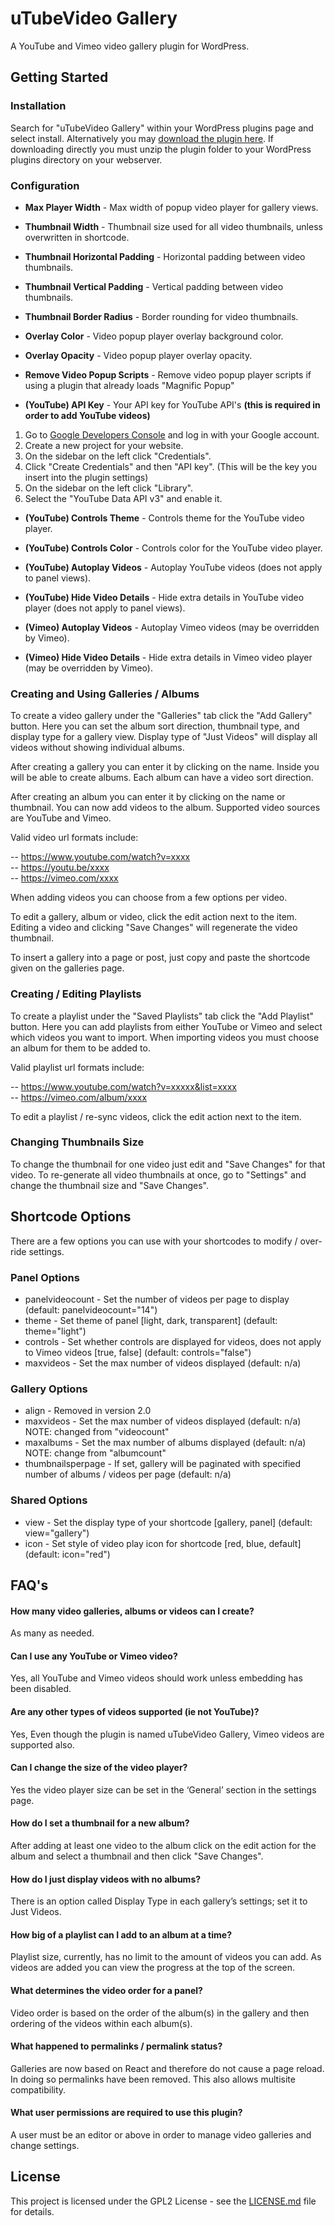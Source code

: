 
# uTubeVideo Gallery

A YouTube and Vimeo video gallery plugin for WordPress.

## Getting Started

### Installation

Search for "uTubeVideo Gallery" within your WordPress plugins page and select install.
Alternatively you may [download the plugin here](https://wordpress.org/plugins/utubevideo-gallery/). If downloading directly you must unzip the plugin folder to your WordPress plugins directory on your webserver.

### Configuration

- **Max Player Width** - Max width of popup video player for gallery views.

- **Thumbnail Width** - Thumbnail size used for all video thumbnails, unless overwritten in shortcode.

- **Thumbnail Horizontal Padding** - Horizontal padding between video thumbnails.

- **Thumbnail Vertical Padding** - Vertical padding between video thumbnails.

- **Thumbnail Border Radius** - Border rounding for video thumbnails.

- **Overlay Color** - Video popup player overlay background color.

- **Overlay Opacity** - Video popup player overlay opacity.

- **Remove Video Popup Scripts** - Remove video popup player scripts if using a plugin that already loads "Magnific Popup"

- **(YouTube) API Key** - Your API key for YouTube API's **(this is required in order to add YouTube videos)**

1. Go to [Google Developers Console](https://console.developers.google.com/) and log in with your Google account.
2. Create a new project for your website.
3. On the sidebar on the left click "Credentials".
4. Click "Create Credentials" and then "API key". (This will be the key you insert into the plugin settings)
5. On the sidebar on the left click "Library".
6. Select the "YouTube Data API v3" and enable it.

- **(YouTube) Controls Theme** - Controls theme for the YouTube video player.

- **(YouTube) Controls Color** - Controls color for the YouTube video player.

- **(YouTube) Autoplay Videos** - Autoplay YouTube videos (does not apply to panel views).

- **(YouTube) Hide Video Details** - Hide extra details in YouTube video player (does not apply to panel views).

- **(Vimeo) Autoplay Videos** - Autoplay Vimeo videos (may be overridden by Vimeo).

- **(Vimeo) Hide Video Details** - Hide extra details in Vimeo video player (may be overridden by Vimeo).

### Creating and Using Galleries / Albums

To create a video gallery under the "Galleries" tab click the "Add Gallery" button. Here you can set the album sort direction, thumbnail type, and display type for a gallery view. Display type of "Just Videos" will display all videos without showing individual albums.

After creating a gallery you can enter it by clicking on the name. Inside you will be able to create albums. Each album can have a video sort direction.

After creating an album you can enter it by clicking on the name or thumbnail. You can now add videos to the album. Supported video sources are YouTube and Vimeo.

Valid video url formats include:

-- https://www.youtube.com/watch?v=xxxx  
-- https://youtu.be/xxxx  
-- https://vimeo.com/xxxx

When adding videos you can choose from a few options per video.

To edit a gallery, album or video, click the edit action next to the item. Editing a video and clicking "Save Changes" will regenerate the video thumbnail.

To insert a gallery into a page or post, just copy and paste the shortcode given on the galleries page.

### Creating / Editing Playlists

To create a playlist under the "Saved Playlists" tab click the "Add Playlist" button. Here you can add playlists from either YouTube or Vimeo and select which videos you want to import. When importing videos you must choose an album for them to be added to.

Valid playlist url formats include:

-- https://www.youtube.com/watch?v=xxxxx&list=xxxx  
-- https://vimeo.com/album/xxxx

To edit a playlist / re-sync videos, click the edit action next to the item.

### Changing Thumbnails Size

To change the thumbnail for one video just edit and "Save Changes" for that video. To re-generate all video thumbnails at once, go to "Settings" and change the thumbnail size and "Save Changes".

## Shortcode Options

There are a few options you can use with your shortcodes to modify / over-ride settings.

### Panel Options

- panelvideocount - Set the number of videos per page to display (default: panelvideocount="14")
- theme - Set theme of panel [light, dark, transparent] (default: theme="light")
- controls - Set whether controls are displayed for videos, does not apply to Vimeo videos [true, false] (default: controls="false")
- maxvideos - Set the max number of videos displayed (default: n/a)

### Gallery Options

- align - Removed in version 2.0
- maxvideos - Set the max number of videos displayed (default: n/a) NOTE: changed from "videocount"
- maxalbums - Set the max number of albums displayed (default: n/a) NOTE: change from "albumcount"
- thumbnailsperpage - If set, gallery will be paginated with specified number of albums / videos per page (default: n/a)

### Shared Options

- view - Set the display type of your shortcode [gallery, panel] (default: view="gallery")
- icon - Set style of video play icon for shortcode [red, blue, default] (default: icon="red")

## FAQ's

#### How many video galleries, albums or videos can I create?

As many as needed.

#### Can I use any YouTube or Vimeo video?

Yes, all YouTube and Vimeo videos should work unless embedding has been disabled.

#### Are any other types of videos supported (ie not YouTube)?

Yes, Even though the plugin is named uTubeVideo Gallery, Vimeo videos are supported also.

#### Can I change the size of the video player?

Yes the video player size can be set in the ‘General’ section in the settings page.

#### How do I set a thumbnail for a new album?

After adding at least one video to the album click on the edit action for the album and select a thumbnail and then click "Save Changes".

#### How do I just display videos with no albums?

There is an option called Display Type in each gallery’s settings; set it to Just Videos.

#### How big of a playlist can I add to an album at a time?

Playlist size, currently, has no limit to the amount of videos you can add. As videos are added you can view the progress at the top of the screen.

#### What determines the video order for a panel?

Video order is based on the order of the album(s) in the gallery and then ordering of the videos within each album(s).

#### What happened to permalinks / permalink status?

Galleries are now based on React and therefore do not cause a page reload. In doing so permalinks have been removed. This also allows multisite compatibility.

#### What user permissions are required to use this plugin?

A user must be an editor or above in order to manage video galleries and change settings.

## License

This project is licensed under the GPL2 License - see the [LICENSE.md](LICENSE.md) file for details.
